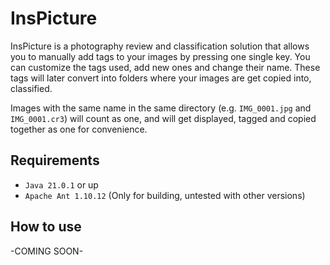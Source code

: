 # InsPicture
InsPicture is a photography review and classification solution that allows you to manually add tags to your images by pressing one single key. You can customize the tags used, add new ones and change their name. These tags will later convert into folders where your images are get copied into, classified.

Images with the same name in the same directory (e.g. `IMG_0001.jpg` and `IMG_0001.cr3`) will count as one, and will get displayed, tagged and copied together as one for convenience.

## Requirements
- `Java 21.0.1` or up
- `Apache Ant 1.10.12` (Only for building, untested with other versions)

## How to use
-COMING SOON-
